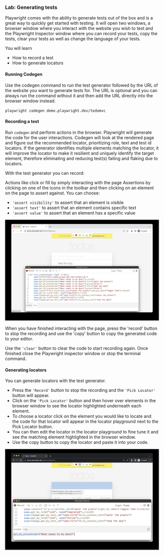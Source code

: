 ### Lab: Generating tests

Playwright comes with the ability to generate tests out of the box and is a great way to quickly get started with testing. It will open two windows, a browser window where you interact with the website you wish to test and the Playwright Inspector window where you can record your tests, copy the tests, clear your tests as well as change the language of your tests.

You will learn

- How to record a test
- How to generate locators

#### Running Codegen

Use the codegen command to run the test generator followed by the URL of the website you want to generate tests for. The URL is optional and you can always run the command without it and then add the URL directly into the browser window instead.

`playwright codegen demo.playwright.dev/todomvc`

#### Recording a test

Run `codegen` and perform actions in the browser. Playwright will generate the code for the user interactions. Codegen will look at the rendered page and figure out the recommended locator, prioritizing role, text and test id locators. If the generator identifies multiple elements matching the locator, it will improve the locator to make it resilient and uniquely identify the target element, therefore eliminating and reducing test(s) failing and flaking due to locators.

With the test generator you can record:

Actions like click or fill by simply interacting with the page
Assertions by clicking on one of the icons in the toolbar and then clicking on an element on the page to assert against. You can choose:

- `'assert visibility'` to assert that an element is visible
- `'assert text'` to assert that an element contains specific text
- `'assert value'` to assert that an element has a specific value

![](./images/284986881-9751b609-6e4c-486b-a961-f86f177b1d58.jpg)

When you have finished interacting with the page, press the 'record' button to stop the recording and use the 'copy' button to copy the generated code to your editor.

Use the `'clear'` button to clear the code to start recording again. Once finished close the Playwright inspector window or stop the terminal command.


#### Generating locators

You can generate locators with the test generator.

- Press the `'Record'` button to stop the recording and the `'Pick Locator'` button will appear.
- Click on the `'Pick Locator'` button and then hover over elements in the browser window to see the locator highlighted underneath each element.
- To choose a locator click on the element you would like to locate and the code for that locator will appear in the locator playground next to the Pick Locator button.
- You can then edit the locator in the locator playground to fine tune it and see the matching element highlighted in the browser window.
- Use the copy button to copy the locator and paste it into your code.

![](./images/284989558-95d11f48-96a4-46b9-9c2a-63c3aa4fdce7.jpg)
